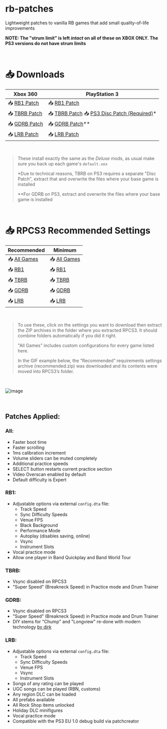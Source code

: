 # rb-patches
 
Lightweight patches to vanilla RB games that add small quality-of-life improvements

**NOTE: The "strum limit" is left *intact* on all of these on XBOX ONLY. The PS3 versions do not have strum limits**

</br>

# 📥 Downloads

| Xbox 360 | PlayStation 3 |
| --- | ----------- |
| 📥 [RB1 Patch](https://nightly.link/hmxmilohax/rb-patches/workflows/build/main/RB1-Patch-Xbox.zip) | 📥 [RB1 Patch](https://nightly.link/hmxmilohax/rb-patches/workflows/build/main/RB1-Patch-PS3.zip)  |
| 📥 [TBRB Patch](https://nightly.link/hmxmilohax/rb-patches/workflows/build/main/TBRB-Patch-Xbox.zip) | 📥 [TBRB Patch](https://nightly.link/hmxmilohax/rb-patches/workflows/build/main/TBRB-Patch-PS3.zip) 📥 [PS3 Disc Patch (Required)](https://github.com/hmxmilohax/rb-patches/raw/main/tbrb/dependencies/TBRB-PS3DiscPatch.zip)* |
| 📥 [GDRB Patch](https://nightly.link/hmxmilohax/rb-patches/workflows/build/main/GDRB-Patch-Xbox.zip) | 📥 [GDRB Patch](https://nightly.link/hmxmilohax/rb-patches/workflows/build/main/GDRB-Patch-PS3.zip)** |
| 📥 [LRB Patch](https://nightly.link/hmxmilohax/rb-patches/workflows/build/main/LRB-Patch-Xbox.zip) | 📥 [LRB Patch](https://nightly.link/hmxmilohax/rb-patches/workflows/build/main/LRB-Patch-PS3.zip) |

</br>

> These install exactly the same as the *Deluxe* mods, as usual make sure you back up each game's `default.xex`
>
> *Due to technical reasons, TBRB on PS3 requires a separate "Disc Patch", extract that and overwrite the files where your base game is installed
>
> **For GDRB on PS3, extract and overwrite the files where your base game is installed 

</br>

# 📥 RPCS3 Recommended Settings

| Recommended | Minimum |
| --- | ----------- |
| 📥 [All Games](https://github.com/hmxmilohax/rb-patches/raw/main/_custom_configs/recommended_all.zip) | 📥 [All Games](https://github.com/hmxmilohax/rb-patches/raw/main/_custom_configs/minimum_all.zip) |
| 📥 [RB1](https://github.com/hmxmilohax/rb-patches/raw/main/_custom_configs/recommended_rb1.zip) | 📥 [RB1](https://github.com/hmxmilohax/rb-patches/raw/main/_custom_configs/minimum_rb1.zip) |
| 📥 [TBRB](https://github.com/hmxmilohax/rb-patches/raw/main/_custom_configs/recommended_tbrb.zip) | 📥 [TBRB](https://github.com/hmxmilohax/rb-patches/raw/main/_custom_configs/minimum_tbrb.zip) |
| 📥 [GDRB](https://github.com/hmxmilohax/rb-patches/raw/main/_custom_configs/recommended_gdrb.zip) | 📥 [GDRB](https://github.com/hmxmilohax/rb-patches/raw/main/_custom_configs/minimum_gdrb.zip) |
| 📥 [LRB](https://github.com/hmxmilohax/rb-patches/raw/main/_custom_configs/recommended_lrb.zip) | 📥 [LRB](https://github.com/hmxmilohax/rb-patches/raw/main/_custom_configs/minimum_lrb.zip) |

</br>

> To use these, click on the settings you want to download then extract the ZIP archives in the folder where you extracted RPCS3. It should combine folders automatically if you did it right.
>
> "All Games" includes custom configurations for every game listed here.
>
> In the GIF example below, the “Recommended” requirements settings archive (recommended.zip) was downloaded and its contents were moved into RPCS3’s folder.

</br>

![image](https://raw.githubusercontent.com/hmxmilohax/rb3-pc/main/assets/images/cust/quickconf.gif)

</br>

## Patches Applied:

### All:

- Faster boot time
- Faster scrolling
- 1ms calibration increment
- Volume sliders can be muted completely
- Additional practice speeds
- SELECT button restarts current practice section
- Video Overscan enabled by default
- Default difficulty is Expert

### RB1:

- Adjustable options via external `config.dta` file:
	- Track Speed
	- Sync Difficulty Speeds
	- Venue FPS
	- Black Background
	- Performance Mode
	- Autoplay (disables saving, online)
	- Vsync
	- Instrument Slots
- Vocal practice mode
- Allow one player in Band Quickplay and Band World Tour

### TBRB:

- Vsync disabled on RPCS3
- "Super Speed" (Breakneck Speed) in Practice mode and Drum Trainer

### GDRB:

- Vsync disabled on RPCS3
- "Super Speed" (Breakneck Speed) in Practice mode and Drum Trainer
- DIY stems for "Chump" and "Longview" re-done with modern technology [by dirk](https://github.com/dirkNlerxst/dirks-rb3-customs/tree/main/MOGG%20Replacements)

### LRB:

- Adjustable options via external `config.dta` file:
	- Track Speed
	- Sync Difficulty Speeds
	- Venue FPS
	- Vsync
	- Instrument Slots
- Songs of any rating can be played
- UGC songs can be played (RBN, customs)
- Any region DLC can be loaded
- All prefabs available
- All Rock Shop items unlocked
- Holiday DLC minifigures
- Vocal practice mode
- Compatible with the PS3 EU 1.0 debug build via patchcreator
